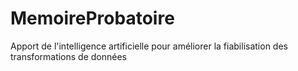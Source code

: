 # MemoireProbatoire
Apport de l'intelligence artificielle pour améliorer la fiabilisation des transformations de données
